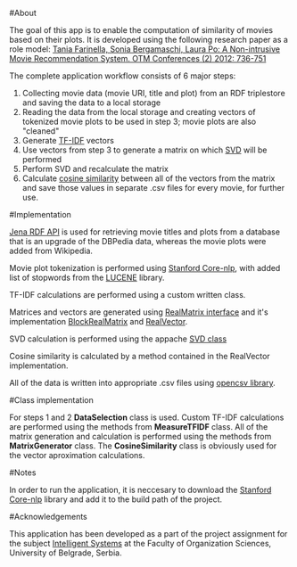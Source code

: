 #About

The goal of this app is to enable the computation of similarity of movies based on their plots. It is developed using the following research paper as a role model: [Tania Farinella, Sonia Bergamaschi, Laura Po: A Non-intrusive Movie Recommendation System. OTM Conferences (2) 2012: 736-751](http://www.dbgroup.unimo.it/paper/odbase2012.pdf)

The complete application workflow consists of 6 major steps:

1. Collecting movie data (movie URI, title and plot) from an RDF triplestore and saving the data to a local storage
2. Reading the data from the local storage and creating vectors of tokenized movie plots to be used in step 3; movie plots are also "cleaned" 
3. Generate [TF-IDF](http://en.wikipedia.org/wiki/Tf%E2%80%93idf) vectors
4. Use vectors from step 3 to generate a matrix on which [SVD](http://en.wikipedia.org/wiki/Singular_value_decomposition) will be performed
5. Perform SVD and recalculate the matrix
6. Calculate [cosine similarity](http://en.wikipedia.org/wiki/Cosine_similarity) between all of the vectors from the matrix and save those values in separate .csv files for every movie, for further use.

#Implementation

[Jena RDF API](http://jena.apache.org/documentation/rdf/index.html) is used for retrieving movie titles and plots from a database that is an upgrade of the DBPedia data, whereas the movie plots were added from Wikipedia.

Movie plot tokenization is performed using [Stanford Core-nlp](http://nlp.stanford.edu/software/corenlp.shtml#Download), with added list of stopwords from the [LUCENE](http://lucene.apache.org/core/) library.

TF-IDF calculations are performed using a custom written class.

Matrices and vectors are generated using [RealMatrix interface](http://commons.apache.org/proper/commons-math/apidocs/org/apache/commons/math3/linear/RealMatrix.html) and it's implementation [BlockRealMatrix](https://commons.apache.org/proper/commons-math/apidocs/org/apache/commons/math3/linear/BlockRealMatrix.html) and [RealVector](https://commons.apache.org/proper/commons-math/apidocs/org/apache/commons/math3/linear/BlockRealMatrix.html).

SVD calculation is performed using the appache [SVD class](https://commons.apache.org/proper/commons-math/apidocs/org/apache/commons/math3/linear/SingularValueDecomposition.html)

Cosine similarity is calculated by a method contained in the RealVector implementation.

All of the data is written into appropriate .csv files using [opencsv library](http://sourceforge.net/projects/opencsv/).

#Class implementation

For steps 1 and 2 **DataSelection** class is used.
Custom TF-IDF calculations are performed using the methods from **MeasureTFIDF** class.
All of the matrix generation and calculation is performed using the methods from **MatrixGenerator** class.
The **CosineSimilarity** class is obviously used for the vector aproximation calculations.

#Notes

In order to run the application, it is neccesary to download the [Stanford Core-nlp](http://nlp.stanford.edu/software/corenlp.shtml#Download) library and add it to the build path of the project.


#Acknowledgements

This application has been developed as a part of the project assignment for the subject [Intelligent Systems](http://is.fon.rs/) at the Faculty of Organization Sciences, University of Belgrade, Serbia.

